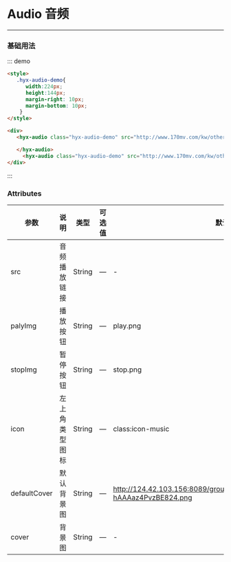 # Audio 音频
----
### 基础用法

<style scoped>
  .hyx-audio-demo{
    width:224px;
    height:144px;
    margin-right: 10px;
    margin-bottom: 10px;
  }
</style>

<div class="demo-block">
  <div >
   <hyx-audio class="hyx-audio-demo" src="http://www.170mv.com/kw/other.web.rj01.sycdn.kuwo.cn/resource/n3/2/63/3890495760.mp3"></hyx-audio>
   <hyx-audio class="hyx-audio-demo" src="http://www.170mv.com/kw/other.web.rj01.sycdn.kuwo.cn/resource/n3/2/63/3890495760.mp3"></hyx-audio>
  </div>
</div>



::: demo
```html
<style>
   .hyx-audio-demo{
      width:224px;
      height:144px;
      margin-right: 10px;
      margin-bottom: 10px;
    }
</style>

<div>
   <hyx-audio class="hyx-audio-demo" src="http://www.170mv.com/kw/other.web.rj01.sycdn.kuwo.cn/resource/n3/2/63/3890495760.mp3">

   </hyx-audio>
     <hyx-audio class="hyx-audio-demo" src="http://www.170mv.com/kw/other.web.rj01.sycdn.kuwo.cn/resource/n3/2/63/3890495760.mp3"></hyx-audio>
</div>


```
:::

### Attributes

| 参数         | 说明           | 类型   | 可选值 | 默认值                                                       |
| ------------ | -------------- | ------ | ------ | ------------------------------------------------------------ |
| src          | 音频播放链接   | String | —      | -                                                            |
| palyImg      | 播放按钮       | String | —      | play.png                                                     |
| stopImg      | 暂停按钮       | String | —     | stop.png                                                     |
| icon         | 左上角类型图标 | String | —    | class:icon-music                                             |
| defaultCover | 默认背景图     | String | —     | http://124.42.103.156:8089/group1/M00/12/27/CgrQc17xnbKAUi-hAAAaz4PvzBE824.png |
| cover        | 背景图         | String | —     | -                                                            |

